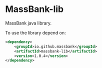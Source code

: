 # MassBank-lib
MassBank java library.

To use the library depend on:
```xml
<dependency>
    <groupId>io.github.massbank</groupId>
    <artifactId>massbank-lib</artifactId>
    <version>1.0.4</version>
</dependency>
```
